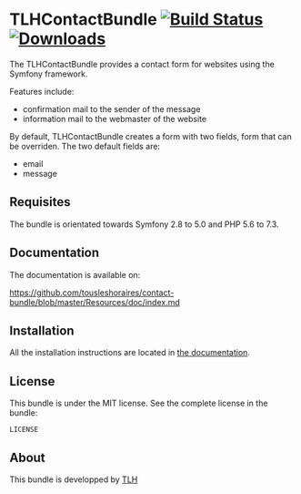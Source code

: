 TLHContactBundle
[![Build Status](https://travis-ci.org/tousleshoraires/contact-bundle.svg?branch=master)](https://travis-ci.org/tousleshoraires/contact-bundle)
[![Downloads](https://img.shields.io/packagist/dt/tousleshoraires/contact-bundle.svg)](https://packagist.org/packages/tousleshoraires/contact-bundle)
=============

The TLHContactBundle provides a contact form for websites using the Symfony framework.

Features include:
 - confirmation mail to the sender of the message
 - information mail to the webmaster of the website

By default, TLHContactBundle creates a form with two fields, form that can be overriden.
The two default fields are:
* email
* message

 Requisites
-------------

The bundle is orientated towards Symfony 2.8 to 5.0 and PHP 5.6 to 7.3.

 Documentation
-------------

The documentation is available on:

https://github.com/tousleshoraires/contact-bundle/blob/master/Resources/doc/index.md

Installation
------------

All the installation instructions are located in [the documentation](https://github.com/tousleshoraires/contact-bundle/blob/master/Resources/doc/index.md).

License
-------

This bundle is under the MIT license. See the complete license in the bundle:

    LICENSE

About
-----

This bundle is developped by [TLH](https://tousleshoraires.com/)
